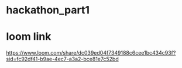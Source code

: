 # hackathon_part1
# loom link
https://www.loom.com/share/dc039ed04f7349188c6cee1bc434c93f?sid=fc92df41-b9ae-4ec7-a3a2-bce81e7c52bd